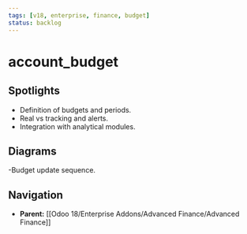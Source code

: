 ```yaml
---
tags: [v18, enterprise, finance, budget]
status: backlog
---
```

# account_budget

## Spotlights
- Definition of budgets and periods.
- Real vs tracking and alerts.
- Integration with analytical modules.

## Diagrams
-Budget update sequence.




## Navigation
- **Parent:** [[Odoo 18/Enterprise Addons/Advanced Finance/Advanced Finance]]
